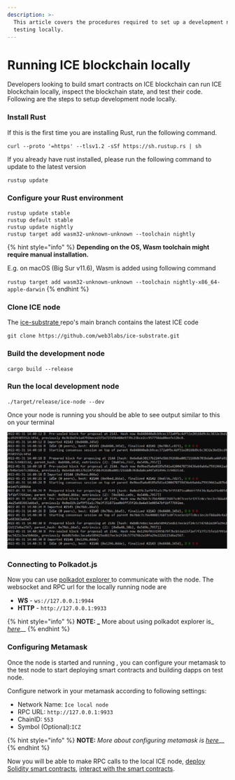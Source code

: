 ```yaml
---
description: >-
  This article covers the procedures required to set up a development node for
  testing locally.
---
```


# Running ICE blockchain locally

Developers looking to build smart contracts on ICE blockchain can run ICE blockchain locally, inspect the blockchain state, and test their code. Following are the steps to setup development node locally.

### Install Rust

If this is the first time you are installing Rust, run the following command.

```
curl --proto '=https' --tlsv1.2 -sSf https://sh.rustup.rs | sh
```

If you already have rust installed, please run the following command to update to the latest version

```
rustup update
```

### Configure your Rust environment

```
rustup update stable
rustup default stable
rustup update nightly
rustup target add wasm32-unknown-unknown --toolchain nightly
```

{% hint style="info" %}
**Depending on the OS, Wasm toolchain might require manual installation.**

E.g. on macOS (Big Sur v11.6), Wasm is added using following command

`rustup target add wasm32-unknown-unknown --toolchain nightly-x86_64-apple-darwin`
{% endhint %}

### Clone ICE node

The [ice-substrate ](https://github.com/web3labs/ice-substrate)repo's main branch contains the latest ICE code

```
git clone https://github.com/web3labs/ice-substrate.git
```

### Build the development node

```
cargo build --release
```

### Run the local development node

```
./target/release/ice-node --dev
```

Once your node is running you should be able to see output similar to this on your terminal

![](../.gitbook/assets/image.png)

### Connecting to Polkadot.js

Now you can use [polkadot explorer ](https://polkadot.js.org/apps/?rpc=ws%3A%2F%2F127.0.0.1%3A9944#/explorer)to communicate with the node. The websocket and RPC url for the locally running node are &#x20;

* **WS** - `ws://127.0.0.1:9944`
* **HTTP** - `http://127.0.0.1:9933`

{% hint style="info" %}
**NOTE: **_**** More about using polkadot explorer is_ [_here_](../polkadot.js-app/substrate-explorer-viewing-blocks-and-events.md)__
{% endhint %}

### Configuring Metamask

Once the node is started and running , you can configure your metamask to the test node to start deploying smart contracts and building dapps on test node.

Configure network in your metamask according to following settings:

* Network Name: `Ice local node`
* RPC URL: `http://127.0.0.1:9933`
* ChainID: `553`
* Symbol (Optional):`ICZ`

{% hint style="info" %}
**NOTE:** _More about configuring metamask is_ [_here_](../ice-testnet-details/network-endpoints/interacting-with-frost-using-metamask.md)__
{% endhint %}

Now you will be able to make RPC calls to the local ICE node, [deploy Solidity smart contracts](using-hardhat/), [interact with the smart contracts](using-hardhat/interact-with-contracts-using-hardhat.md).
